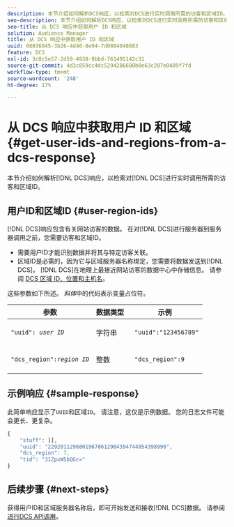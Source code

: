 ```yaml
---
description: 本节介绍如何解析DCS响应，以检索对DCS进行实时调用所需的访客和区域ID。
seo-description: 本节介绍如何解析DCS响应，以检索对DCS进行实时调用所需的访客和区域ID。
seo-title: 从 DCS 响应中获取用户 ID 和区域
solution: Audience Manager
title: 从 DCS 响应中获取用户 ID 和区域
uuid: 08036045-3b26-4d40-8e94-7d0884048683
feature: DCS
exl-id: 3c0c5e57-2d59-4938-9bbd-761495142c31
source-git-commit: 4d3c859cc4dc5294286680b0e63c287e0409f7fd
workflow-type: tm+mt
source-wordcount: '248'
ht-degree: 17%

---
```


# 从 DCS 响应中获取用户 ID 和区域 {#get-user-ids-and-regions-from-a-dcs-response}

本节介绍如何解析[!DNL DCS]响应，以检索对[!DNL DCS]进行实时调用所需的访客和区域ID。

## 用户ID和区域ID {#user-region-ids}

[!DNL DCS]响应包含有关网站访客的数据。 在对[!DNL DCS]进行服务器到服务器调用之前，您需要访客和区域ID。

* 需要用户ID才能识别数据并将其与特定访客关联。
* 区域ID是必需的，因为它与区域服务器名称绑定，您需要将数据发送到[!DNL DCS]。 [!DNL DCS]在地理上最接近网站访客的数据中心中存储信息。 请参阅 [DCS 区域 ID、位置和主机名](../../../api/dcs-intro/dcs-api-reference/dcs-regions.md)。

这些参数如下所述。 *斜体*&#x200B;中的代码表示变量占位符。

<table id="table_822C02D5978348DCB7153001882D397C"> 
 <thead> 
  <tr> 
   <th colname="col1" class="entry"> 参数 </th> 
   <th colname="col2" class="entry"> 数据类型 </th> 
   <th colname="col3" class="entry"> 示例 </th> 
  </tr> 
 </thead>
 <tbody> 
  <tr> 
   <td colname="col1"> <p><code>"uuid": <i>user ID</i></code> </p> </td> 
   <td colname="col2"> <p>字符串 </p> </td> 
   <td colname="col3"> <p> <code> "uuid":"123456789"</code> </p> </td> 
  </tr> 
  <tr> 
   <td colname="col1"> <p><code>"dcs_region":<i>region ID</i></code> </p> </td> 
   <td colname="col2"> <p>整数 </p> </td> 
   <td colname="col3"> <p> <code> "dcs_region":9</code> </p> </td> 
  </tr> 
 </tbody> 
</table>

## 示例响应 {#sample-response}

此简单响应显示了`UUID`和区域`ID`。 请注意，这仅是示例数据。 您的日志文件可能会更长、更复杂。

```js
{
    "stuff": [],
    "uuid": "22920112968019678612904394744954398990",
    "dcs_region": 7,
    "tid": "31ZpxW5bQGc="
}
```

## 后续步骤 {#next-steps}

获得用户ID和区域服务器名称后，即可开始发送和接收[!DNL DCS]数据。 请参阅[进行DCS API调用](../../../api/dcs-intro/dcs-s2s/dcs-s2s-calls.md)。
